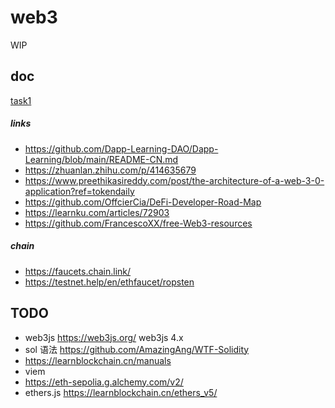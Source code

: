 # web3

WIP

## doc

[task1](./task1.md)

##### links

- https://github.com/Dapp-Learning-DAO/Dapp-Learning/blob/main/README-CN.md
- https://zhuanlan.zhihu.com/p/414635679
- https://www.preethikasireddy.com/post/the-architecture-of-a-web-3-0-application?ref=tokendaily
- https://github.com/OffcierCia/DeFi-Developer-Road-Map
- https://learnku.com/articles/72903
- https://github.com/FrancescoXX/free-Web3-resources

##### chain

- https://faucets.chain.link/
- https://testnet.help/en/ethfaucet/ropsten

## TODO

- web3js
  https://web3js.org/
  web3js 4.x
- sol 语法
  https://github.com/AmazingAng/WTF-Solidity
- https://learnblockchain.cn/manuals
- viem
- https://eth-sepolia.g.alchemy.com/v2/<key>
- ethers.js
  https://learnblockchain.cn/ethers_v5/
